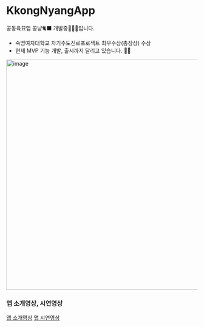 # KkongNyangApp
공동육묘앱 꽁냥🐈‍⬛ 개발중🧑🏻‍💻입니다. 
- 숙명여자대학교 자기주도진로프로젝트 최우수상(총장상) 수상
- 현재 MVP 기능 개발, 출시까지 달리고 있습니다. 🏃‍♀️
<img width="606" alt="image" src="https://user-images.githubusercontent.com/51395335/178623942-deeb7ccf-a23c-41eb-99bd-15140331c6fb.png">



### 앱 소개영상, 시연영상
[앱 소개영상](https://youtu.be/FDlSfauOVaE)
[앱 시연영상](https://youtu.be/URNcvGUDYLU)

